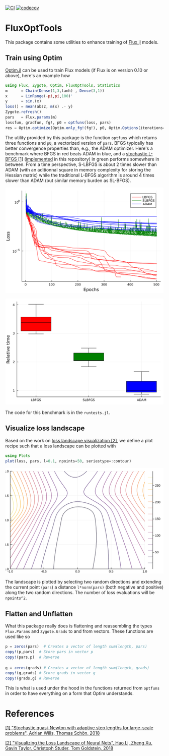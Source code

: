 [![CI](https://github.com/baggepinnen/FluxOptTools.jl/workflows/CI/badge.svg)](https://github.com/baggepinnen/FluxOptTools.jl/actions)
[![codecov](https://codecov.io/gh/baggepinnen/FluxOptTools.jl/branch/master/graph/badge.svg)](https://codecov.io/gh/baggepinnen/FluxOptTools.jl)

# FluxOptTools
This package contains some utilities to enhance training of [Flux.jl](https://github.com/FluxML/Flux.jl) models.
## Train using Optim
[Optim.jl](https://github.com/JuliaNLSolvers/Optim.jl) can be used to train Flux models (if Flux is on version 0.10 or above), here's an example how
```julia
using Flux, Zygote, Optim, FluxOptTools, Statistics
m      = Chain(Dense(1,3,tanh) , Dense(3,1))
x      = LinRange(-pi,pi,100)'
y      = sin.(x)
loss() = mean(abs2, m(x) .- y)
Zygote.refresh()
pars   = Flux.params(m)
lossfun, gradfun, fg!, p0 = optfuns(loss, pars)
res = Optim.optimize(Optim.only_fg!(fg!), p0, Optim.Options(iterations=1000, store_trace=true))
```
The utility provided by this package is the function `optfuns` which returns three functions and `p0`, a vectorized version of `pars`. BFGS typically has better convergence properties than, e.g., the ADAM optimizer. Here's a benchmark where BFGS in red beats ADAM in blue, and a [stochastic L-BFGS [1]](https://arxiv.org/abs/1802.04310) ([implemented](https://github.com/baggepinnen/FluxOptTools.jl/blob/master/src/SLBFGS.jl) in this repository) in green performs somewhere in between. From a time perspective, S-LBFGS is about 2 times slower than ADAM (with an aditionnal square in memory complexity for storing the Hessian matrix) while the traditional L-BFGS algorithm is around 4 times slower than ADAM (but similar memory burden as SL-BFGS).

![losses](figs/losses.svg)

![times](figs/times.svg)

The code for this benchmark is in the `runtests.jl`.

## Visualize loss landscape
Based on the work on [loss landscape visualization [2]](https://arxiv.org/abs/1712.09913), we define a plot recipe such that a loss landscape can be plotted with
```julia
using Plots
plot(loss, pars, l=0.1, npoints=50, seriestype=:contour)
```
![landscape](figs/landscape.svg)

The landscape is plotted by selecting two random directions and extending the current point (`pars`) a distance `l*norm(pars)` (both negative and positive) along the two random directions. The number of loss evaluations will be `npoints^2`.


## Flatten and Unflatten
What this package really does is flattening and reassembling the types `Flux.Params` and `Zygote.Grads` to and from vectors. These functions are used like so
```julia
p = zeros(pars)  # Creates a vector of length sum(length, pars)
copy!(p,pars)  # Store pars in vector p
copy!(pars,p)  # Reverse

g = zeros(grads) # Creates a vector of length sum(length, grads)
copy!(g,grads) # Store grads in vector g
copy!(grads,g) # Reverse
```
This is what is used under the hood in the functions returned from `optfuns` in order to have everything on a form that Optim understands.


# References
[[1] "Stochastic quasi-Newton with adaptive step lengths for large-scale problems", Adrian Wills, Thomas Schön, 2018](https://arxiv.org/abs/1802.04310)

[[2] "Visualizing the Loss Landscape of Neural Nets", Hao Li, Zheng Xu, Gavin Taylor, Christoph Studer, Tom Goldstein, 2018](https://arxiv.org/abs/1712.09913)
